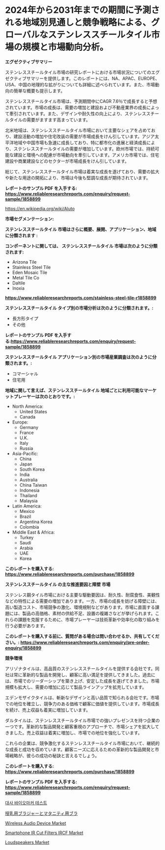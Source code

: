 <p><h1>2024年から2031年までの期間に予測される地域別見通しと競争戦略による、グローバルなステンレススチールタイル市場の規模と市場動向分析。</h1></p><p><strong>エグゼクティブサマリー</strong></p>
<p><p>ステンレススチールタイル市場の研究レポートにおける市場状況についてのエグゼクティブサマリーを提供します。このレポートには、NA、APAC、EUROPE、USA、中国の地理的な拡がりについても詳細に述べられています。また、市場動向の簡単な概要も提示します。</p><p>ステンレススチールタイル市場は、予測期間中にCAGR 7.6％で成長すると予想されています。市場の成長は、需要の増加と建設および不動産業界の成長によって牽引されています。また、デザインや耐久性の向上により、ステンレススチールタイルの需要がますます高まっています。</p><p>北米地域は、ステンレススチールタイル市場において主要なシェアを占めており、建設活動の増加や住宅改装の需要が市場成長をけん引しています。アジア太平洋地域や中国市場も急速に成長しており、特に都市化の進展と経済成長により、ステンレススチールタイルの需要が増加しています。欧州市場では、持続可能な建設と環境への配慮が市場動向を牽引しています。アメリカ市場では、住宅建設や商業建設などのセクターが市場成長をけん引しています。</p><p>総じて、ステンレススチールタイル市場は着実な成長を遂げており、需要の拡大や新たな用途の開拓により、市場は今後も堅調な成長が期待されています。</p></p>
<p><strong>レポートのサンプル PDF を入手する: <a href="https://www.reliableresearchreports.com/enquiry/request-sample/1858899">https://www.reliableresearchreports.com/enquiry/request-sample/1858899</a></strong></p>
<p><a href="https://en.wikipedia.org/wiki/Aluto">https://en.wikipedia.org/wiki/Aluto</a></p>
<p><strong>市場セグメンテーション:</strong></p>
<p><strong> ステンレススチールタイル 市場はさらに概要、展開、アプリケーション、地域に分類されます :</strong></p>
<p><strong>コンポーネントに関しては、 ステンレススチールタイル 市場は次のように分類されます:</strong></p>
<p><ul><li>Arizona Tile</li><li>Stainless Steel Tile</li><li>Eden Mosaic Tile</li><li>Metal Tile Co</li><li>Daltile</li><li>Inoxia</li></ul></p>
<p><strong><a href="https://www.reliableresearchreports.com/stainless-steel-tile-r1858899">https://www.reliableresearchreports.com/stainless-steel-tile-r1858899</a></strong></p>
<p><strong> ステンレススチールタイル タイプ別の市場分析は次のように分類されます。:</strong></p>
<p><ul><li>長方形タイプ</li><li>その他</li></ul></p>
<p><strong>レポートのサンプル PDF を入手する:<a href="https://www.reliableresearchreports.com/enquiry/request-sample/1858899">https://www.reliableresearchreports.com/enquiry/request-sample/1858899</a></strong></p>
<p><strong> ステンレススチールタイル アプリケーション別の市場産業調査は次のように分類されます。:</strong></p>
<p><ul><li>コマーシャル</li><li>住宅用</li></ul></p>
<p><strong>地域に関して言えば、ステンレススチールタイル 地域ごとに利用可能なマーケットプレーヤーは次のとおりです。:</strong></p>
<p><ul>
    <li>
        North America:
        <ul>
            <li>United States</li>
            <li>Canada</li>
        </ul>
    </li>
    <li>
        Europe:
        <ul>
            <li>Germany</li>
            <li>France</li>
            <li>U.K.</li>
            <li>Italy</li>
            <li>Russia</li>
        </ul>
    </li>
    <li>
        Asia-Pacific:
        <ul>
            <li>China</li>
            <li>Japan</li>
            <li>South Korea</li>
            <li>India</li>
            <li>Australia</li>
            <li>China Taiwan</li>
            <li>Indonesia</li>
            <li>Thailand</li>
            <li>Malaysia</li>
        </ul>
    </li>
    <li>
        Latin America:
        <ul>
            <li>Mexico</li>
            <li>Brazil</li>
            <li>Argentina Korea</li>
            <li>Colombia</li>
        </ul>
    </li>
    <li>
        Middle East & Africa:
        <ul>
            <li>Turkey</li>
            <li>Saudi</li>
            <li>Arabia</li>
            <li>UAE</li>
            <li>Korea</li>
        </ul>
    </li>
    </ul></p>
<p><strong>このレポートを購入する: <a href="https://www.reliableresearchreports.com/purchase/1858899">https://www.reliableresearchreports.com/purchase/1858899</a></strong></p>
<p><strong>ステンレススチールタイル の主な推進要因と障壁 市場</strong></p>
<p><p>ステンレス鋼タイル市場における主要な駆動要因は、耐久性、耐腐食性、美観性などの特性による需要の増加であります。一方、市場の成長を妨げる障壁には、高い製造コスト、市場競争の激化、環境規制などがあります。市場に直面する課題には、製品の高価格、素材の供給不足、設置の複雑さなどが挙げられます。これらの課題を克服するために、市場プレーヤーは技術革新や効率化の取り組みを行う必要があります。</p></p>
<p><strong>このレポートを購入する前に、質問がある場合は問い合わせるか、共有してください。: <a href="https://www.reliableresearchreports.com/enquiry/pre-order-enquiry/1858899">https://www.reliableresearchreports.com/enquiry/pre-order-enquiry/1858899</a></strong></p>
<p><strong>競争環境</strong></p>
<p><p>アリゾナタイルは、高品質のステンレススチールタイルを提供する会社です。同社は常に革新的な製品を開発し、顧客に高い満足を提供してきました。過去には、市場でのリーダーシップを築き上げ、安定した成長を遂げてきました。市場規模も拡大し、需要の増加に応じて製品ラインアップを拡充しています。</p><p>エデンモザイクタイルは、斬新なデザインと高い品質で知られる会社です。市場での地位を確立し、競争力のある価格で顧客に価値を提供しています。市場成長を続け、売上収益も着実に増加しています。</p><p>ダルタイルは、ステンレススチールタイル市場での強いプレゼンスを持つ企業の一つです。革新的な製品開発と顧客重視のアプローチで、市場シェアを拡大してきました。売上収益は着実に増加し、市場での地位を強化しています。</p><p>これらの企業は、競争激化するステンレススチールタイル市場において、継続的な成長と成功を収めています。顧客ニーズに応えるための革新的な製品開発と市場戦略が、彼らの成功の秘訣と言えるでしょう。</p></p>
<p><strong>このレポートを購入する: <a href="https://www.reliableresearchreports.com/purchase/1858899">https://www.reliableresearchreports.com/purchase/1858899</a></strong></p>
<p><strong>レポートのサンプル PDF を入手する: <a href="https://www.reliableresearchreports.com/enquiry/request-sample/1858899">https://www.reliableresearchreports.com/enquiry/request-sample/1858899</a></strong><strong></strong></p>
<p><p><a href="https://github.com/LuckeyCorbin/Market-Research-Report-List-2/blob/main/740862851289.md">대사 바이오마커 테스트</a></p><p><a href="https://github.com/TerrellConn/Market-Research-Report-List-2/blob/main/705929640126.md">授乳用ブラジャーとマタニティ用ブラ</a></p><p><a href="https://github.com/gcimaudf65/Market-Research-Report-List-1/blob/main/wireless-audio-device-market.md">Wireless Audio Device Market</a></p><p><a href="https://issuu.com/reportprime-2/docs/smartphone-ir-cut-filters-ircf-mark_dc28e4a7e4198d">Smartphone IR Cut Filters IRCF Market</a></p><p><a href="https://github.com/sardarp081/Market-Research-Report-List-1/blob/main/loudspeakers-market.md">Loudspeakers Market</a></p></p>